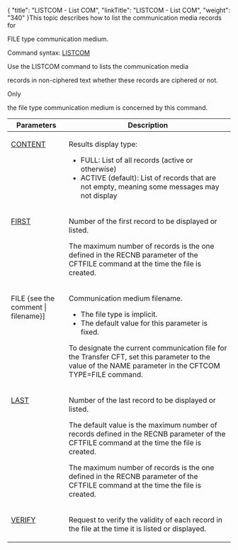 {
    "title": "LISTCOM - List COM",
    "linkTitle": "LISTCOM - List COM",
    "weight": "340"
}This topic describes how to list the communication media records for
FILE type communication medium.

Command syntax: [LISTCOM](../../../command_summary)

Use the LISTCOM command to lists the communication media
records in non-ciphered text whether these records are ciphered or not.

Only
the file type communication medium is concerned by this command.

<table cellspacing="0" width="90%">
   <col/>
   <col/>
   <thead>
      <tr>
         <th>Parameters</th>
         <th>Description</th>
      </tr>
   </thead>
   <tbody>
      <tr valign="top">
         <td>
            <p><a href="../../../command_summary/parameter_intro/content">CONTENT</a> </p>
         </td>
         <td width="59.777%">
            <p>Results display type:</p>
            <ul>
               <li>FULL: List of all records (active or 
 otherwise)               </li>
               <li>ACTIVE (default): List of records that are not empty, meaning some messages may not display                </li>
            </ul>
         </td>
      </tr>
      <tr valign="top">
         <td colspan="1" rowspan="1">
            <p><a href="first.htm">FIRST</a>
</p>
         </td>
         <td colspan="1" rowspan="1" width="59.777%">
            <p>Number of the first record to be displayed or listed.</p>
            <p>The maximum number of records is the one defined in the 
 RECNB parameter of the CFTFILE command at the time the file is created.</p>
         </td>
      </tr>
      <tr valign="top">
         <td colspan="1" rowspan="1">
            <p>FILE {see 
 the comment | filename}]</p>
         </td>
         <td colspan="1" rowspan="1">
            <p>Communication medium filename.</p>
            <ul>
               <li>The file type is implicit.               </li>
               <li>The default value for this parameter is fixed.               </li>
            </ul>
            <p>To designate the current communication file for the Transfer CFT, 
 set this parameter to the value of the NAME parameter in the CFTCOM TYPE=FILE 
 command.</p>
         </td>
      </tr>
      <tr valign="top">
         <td colspan="1" rowspan="1" width="20.241%">
            <p><a href="last.htm">LAST</a> </p>
         </td>
         <td colspan="1" rowspan="1" width="59.777%">
            <p>Number of the last record to be displayed or listed.</p>
            <p>The default value is the maximum number of records defined 
 in the RECNB parameter of the CFTFILE command at the time the file is 
 created.</p>
            <p>The maximum number of records is the one defined in the 
 RECNB parameter of the CFTFILE command at the time the file is created.</p>
         </td>
      </tr>
      <tr valign="top">
         <td colspan="1" rowspan="1" width="20.241%">
            <p><a href="../../../command_summary/parameter_intro/verify">VERIFY</a>
</p>
         </td>
         <td colspan="1" rowspan="1" width="59.777%">
            <p>Request to verify the validity of each record in the file 
 at the time it is listed or displayed.</p>
         </td>
      </tr>
   </tbody>
</table>
